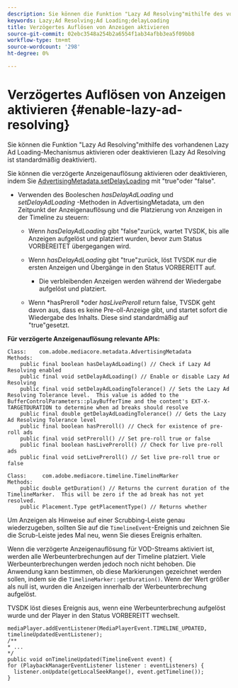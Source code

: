 ```yaml
---
description: Sie können die Funktion "Lazy Ad Resolving"mithilfe des vorhandenen Lazy Ad Loading-Mechanismus aktivieren oder deaktivieren (Lazy Ad Resolving ist standardmäßig deaktiviert).
keywords: Lazy;Ad Resolving;Ad Loading;delayLoading
title: Verzögertes Auflösen von Anzeigen aktivieren
source-git-commit: 02ebc3548a254b2a6554f1ab34afbb3ea5f09bb8
workflow-type: tm+mt
source-wordcount: '298'
ht-degree: 0%

---
```


# Verzögertes Auflösen von Anzeigen aktivieren {#enable-lazy-ad-resolving}

Sie können die Funktion &quot;Lazy Ad Resolving&quot;mithilfe des vorhandenen Lazy Ad Loading-Mechanismus aktivieren oder deaktivieren (Lazy Ad Resolving ist standardmäßig deaktiviert).

Sie können die verzögerte Anzeigenauflösung aktivieren oder deaktivieren, indem Sie [AdvertisingMetadata.setDelayLoading](https://help.adobe.com/en_US/primetime/api/psdk/javadoc_2.4/com/adobe/mediacore/metadata/AdvertisingMetadata.html#setDelayAdLoading-boolean-) mit &quot;true&quot;oder &quot;false&quot;.

* Verwenden des Booleschen *hasDelayAdLoading* und *setDelayAdLoading* -Methoden in AdvertisingMetadata, um den Zeitpunkt der Anzeigenauflösung und die Platzierung von Anzeigen in der Timeline zu steuern:

   * Wenn *hasDelayAdLoading* gibt &quot;false&quot;zurück, wartet TVSDK, bis alle Anzeigen aufgelöst und platziert wurden, bevor zum Status VORBEREITET übergegangen wird.
   * Wenn *hasDelayAdLoading* gibt &quot;true&quot;zurück, löst TVSDK nur die ersten Anzeigen und Übergänge in den Status VORBEREITT auf.

      * Die verbleibenden Anzeigen werden während der Wiedergabe aufgelöst und platziert.

   * Wenn *hasPreroll *oder *hasLivePreroll* return false, TVSDK geht davon aus, dass es keine Pre-oll-Anzeige gibt, und startet sofort die Wiedergabe des Inhalts. Diese sind standardmäßig auf &quot;true&quot;gesetzt.

**Für verzögerte Anzeigenauflösung relevante APIs:**

```
Class:    com.adobe.mediacore.metadata.AdvertisingMetadata 
Methods: 
    public final boolean hasDelayAdLoading() // Check if Lazy Ad Resolving enabled 
    public final void setDelayAdLoading() // Enable or disable Lazy Ad Resolving 
    public final void setDelayAdLoadingTolerance() // Sets the Lazy Ad Resolving Tolerance level.  This value is added to the BufferControlParameters::playBufferTime and the content's EXT-X-TARGETDURATION to determine when ad breaks should resolve 
    public final double getDelayAdLoadingTolerance() // Gets the Lazy Ad Resolving Tolerance level 
    public final boolean hasPreroll() // Check for existence of pre-roll ads 
    public final void setPreroll() // Set pre-roll true or false 
    public final boolean hasLivePreroll() // Check for live pre-roll ads 
    public final void setLivePreroll() // Set live pre-roll true or false

Class:     com.adobe.mediacore.timeline.TimelineMarker 
Methods: 
    public double getDuration() // Returns the current duration of the TimelineMarker.  This will be zero if the ad break has not yet resolved. 
    public Placement.Type getPlacementType() // Returns whether
```

Um Anzeigen als Hinweise auf einer Scrubbing-Leiste genau wiederzugeben, sollten Sie auf die `TimelineEvent`-Ereignis und zeichnen Sie die Scrub-Leiste jedes Mal neu, wenn Sie dieses Ereignis erhalten.

Wenn die verzögerte Anzeigenauflösung für VOD-Streams aktiviert ist, werden alle Werbeunterbrechungen auf der Timeline platziert. Viele Werbeunterbrechungen werden jedoch noch nicht behoben. Die Anwendung kann bestimmen, ob diese Markierungen gezeichnet werden sollen, indem sie die `TimelineMarker::getDuration()`. Wenn der Wert größer als null ist, wurden die Anzeigen innerhalb der Werbeunterbrechung aufgelöst.

TVSDK löst dieses Ereignis aus, wenn eine Werbeunterbrechung aufgelöst wurde und der Player in den Status VORBEREITT wechselt.

```
mediaPlayer.addEventListener(MediaPlayerEvent.TIMELINE_UPDATED, timelineUpdatedEventListener); 
/** 
* ... 
*/ 
public void onTimelineUpdated(TimelineEvent event) { 
for (PlaybackManagerEventListener listener : eventListeners) { 
  listener.onUpdate(getLocalSeekRange(), event.getTimeline()); 
}
```
